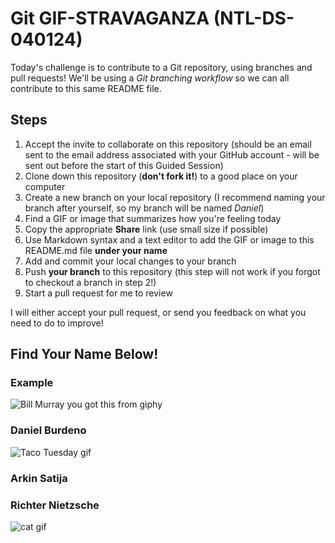 # Git GIF-STRAVAGANZA (NTL-DS-040124)

Today's challenge is to contribute to a Git repository, using branches and pull requests! We'll be using a *Git branching workflow* so we can all contribute to this same README file.

## Steps

1. Accept the invite to collaborate on this repository (should be an email sent to the email address associated with your GitHub account - will be sent out before the start of this Guided Session)
2. Clone down this repository (**don't fork it!**) to a good place on your computer
3. Create a new branch on your local repository (I recommend naming your branch after yourself, so my branch will be named _Daniel_)
4. Find a GIF or image that summarizes how you're feeling today
5. Copy the appropriate **Share** link (use small size if possible)
5. Use Markdown syntax and a text editor to add the GIF or image to this README.md file **under your name**
6. Add and commit your local changes to your branch
7. Push **your branch** to this repository (this step will not work if you forgot to checkout a branch in step 2!)
8. Start a pull request for me to review

I will either accept your pull request, or send you feedback on what you need to do to improve!

## Find Your Name Below!

### Example

![Bill Murray you got this from giphy](https://media.giphy.com/media/11F0d3IVhQbreE/giphy.gif)

### Daniel Burdeno

![Taco Tuesday gif](https://media.giphy.com/media/v1.Y2lkPTc5MGI3NjExcjZpZ2xqeTRuNTBnZ2kwc3hueDM5d3RjaHFnNGQwbWF5bDVnZDhoMSZlcD12MV9pbnRlcm5hbF9naWZfYnlfaWQmY3Q9Zw/ABzWgpsQUWerU3zAhD/giphy.gif)

### Arkin Satija



### Richter Nietzsche

![cat gif](https://media.giphy.com/media/v1.Y2lkPTc5MGI3NjExY2ozN25nNTAzeHF5NjF6aXhrN25mYm1mZ2RwOTRsdW1oeHJyOHVldSZlcD12MV9pbnRlcm5hbF9naWZfYnlfaWQmY3Q9Zw/BBNYBoYa5VwtO/giphy.gif)